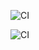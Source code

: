 
![CI](https://github.com/vadim010975/Chat_frontend/actions/workflows/web.yml/badge.svg)

![CI](https://github.com/vadim010975/Chat_frontend)
